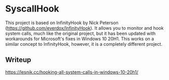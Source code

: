 # SyscallHook
This project is based on InfinityHook by Nick Peterson (https://github.com/everdox/InfinityHook). It allows you to monitor and hook system calls, much like the original project, but it has been updated with workarounds for Microsoft's fixes in Windows 10 20H1. This works on a similar concept to InfinityHook, however, it is a completely different project.

## Writeup ##
https://lesnik.cc/hooking-all-system-calls-in-windows-10-20h1/
